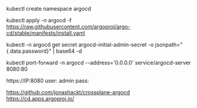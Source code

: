 kubectl create namespace argocd

kubectl apply -n argocd -f https://raw.githubusercontent.com/argoproj/argo-cd/stable/manifests/install.yaml

kubectl -n argocd get secret argocd-initial-admin-secret -o jsonpath="{.data.password}" | base64 -d

kubectl port-forward -n argocd --address='0.0.0.0' service/argocd-server 8080:80

https://IP:8080
user: admin
pass:

https://github.com/jonashackt/crossplane-argocd
https://cd.apps.argoproj.io/
